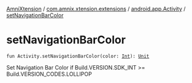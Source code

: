 [AmniXtension](../../index.md) / [com.amnix.xtension.extensions](../index.md) / [android.app.Activity](index.md) / [setNavigationBarColor](./set-navigation-bar-color.md)

# setNavigationBarColor

`fun Activity.setNavigationBarColor(color: `[`Int`](https://kotlinlang.org/api/latest/jvm/stdlib/kotlin/-int/index.html)`): `[`Unit`](https://kotlinlang.org/api/latest/jvm/stdlib/kotlin/-unit/index.html)

Set Navigation Bar Color if Build.VERSION.SDK_INT &gt;= Build.VERSION_CODES.LOLLIPOP

